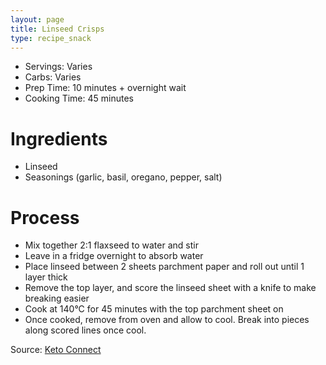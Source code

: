 ```yaml
---
layout: page
title: Linseed Crisps
type: recipe_snack
---
```


* Servings: Varies
* Carbs: Varies
* Prep Time: 10 minutes &plus; overnight wait
* Cooking Time: 45 minutes

# Ingredients
* Linseed
* Seasonings (garlic, basil, oregano, pepper, salt)

# Process
* Mix together 2:1 flaxseed to water and stir
* Leave in a fridge overnight to absorb water
* Place linseed between 2 sheets parchment paper and roll out until 1 layer thick
* Remove the top layer, and score the linseed sheet with a knife to make breaking easier
* Cook at 140&deg;C for 45 minutes with the top parchment sheet on
* Once cooked, remove from oven and allow to cool. Break into pieces along scored lines once cool.

Source: [Keto Connect](https://www.ketoconnect.net/flax-seed-crackers-recipe/)
